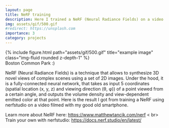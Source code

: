 ```yaml
---
layout: page
title: NeRF training 
description: Here I trained a NeRF (Neural Radiance Fields) on a video taken with my smartphone.
img: assets/gif/500.gif
#redirect: https://unsplash.com
importance: 3
category: projects
---
```

<div class="row">
    <div class="col-sm mt-3 mt-md-0 text-center">
        {% include figure.html path="assets/gif/500.gif" title="example image" class="img-fluid rounded z-depth-1" %}
    </div>
</div>
<div class="caption">
    Boston Common Park :)
</div>

NeRF (Neural Radiance Fields) is a technique that allows to synthesize 3D novel views of complex scenes using a set of 2D images. Under the hood, it is a fully-connected neural network, that takes as input 5 coordinates (spatial location (x, y, z) and viewing direction (θ, φ)) of a point viewed from a certain angle, and outputs the volume density and view-dependent emitted color at that point.
Here is the result I got from training a NeRF using nerfstudio on a video filmed with my good old smartphone.

Learn more about NeRF here: https://www.matthewtancik.com/nerf
< br>
Train your own with nerfstudio: https://docs.nerf.studio/en/latest/